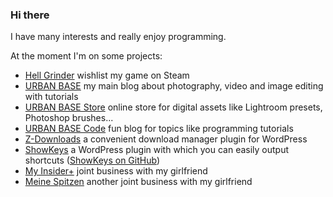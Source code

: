 ### Hi there

I have many interests and really enjoy programming.

At the moment I'm on some projects:

- [Hell Grinder](https://store.steampowered.com/app/2264110/Hell_Grinder/) wishlist my game on Steam
- [URBAN BASE](https://urban-base.net) my main blog about photography, video and image editing with tutorials
- [URBAN BASE Store](https://store.urban-base.net) online store for digital assets like Lightroom presets, Photoshop brushes...
- [URBAN BASE Code](https://code.urban-base.net) fun blog for topics like programming tutorials
- [Z-Downloads](https://wordpress.org/plugins/z-downloads) a convenient download manager plugin for WordPress
- [ShowKeys](https://wordpress.org/plugins/showkeys) a WordPress plugin with which you can easily output shortcuts ([ShowKeys on GitHub](https://github.com/mariojacob/showkeys))
- [My Insider+](https://myinsiderplus.com) joint business with my girlfriend
- [Meine Spitzen](https://meinespitzen.com) another joint business with my girlfriend
